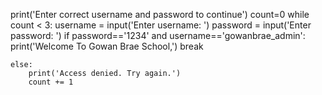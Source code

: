 print('Enter correct username and password to continue')
count=0
while count < 3:
    username = input('Enter username: ')
    password = input('Enter password: ')
    if password=='1234' and username=='gowanbrae_admin':
        print('Welcome To Gowan Brae School,')
        break
    
    else:
        print('Access denied. Try again.')
        count += 1
